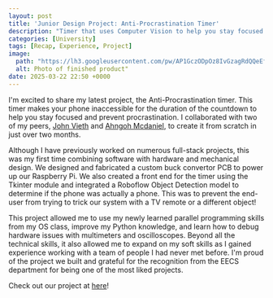 ```yaml
---
layout: post
title: 'Junior Design Project: Anti-Procrastination Timer'
description: "Timer that uses Computer Vision to help you stay focused!"
categories: [University]
tags: [Recap, Experience, Project]
image:
  path: "https://lh3.googleusercontent.com/pw/AP1GczODpOz8IvGzagRdQQeEf--dgWBMio2W023paMXTcjOZng4HbrK-R8ITyAAhRIPhRg_2B6-YfhbzEgQlF5RiiAty_HubiyeX4xSfy2i4w4Ui0s6GxMwkXZYiNzl9kwhkLb5LFGm6Fo0lsl2ejP-ATFRm=w2050-h1538-s-no-gm"
  alt: Photo of finished product"
date: 2025-03-22 22:50 +0000
---
```

I'm excited to share my latest project, the Anti-Procrastination timer. This timer makes your phone inaccessible for the duration of the countdown to help you stay focused and prevent procrastination. I collaborated with two of my peers, [John Vieth](https://www.linkedin.com/in/john-vieth/) and [Ahngoh Mcdaniel](https://www.linkedin.com/in/ahngoh-mcdaniel-093a25350/), to create it from scratch in just over two months. 

Although I have previously worked on numerous full-stack projects, this was my first time combining software with hardware and mechanical design. We designed and fabricated a custom buck convertor PCB to power up our Raspberry Pi. We also created a front end for the timer using the Tkinter module and integrated a Roboflow Object Detection model to determine if the phone was actually a phone. This was to prevent the end-user from trying to trick our system with a TV remote or a different object!

This project allowed me to use my newly learned parallel programming skills from my OS class, improve my Python knowledge, and learn how to debug hardware issues with multimeters and oscilloscopes. Beyond all the technical skills, it also allowed me to expand on my soft skills as I gained experience working with a team of people I had never met before. I'm proud of the project we built and grateful for the recognition from the EECS department for being one of the most liked projects.

Check out our project at [here](https://projects.engineering.oregonstate.edu/projects/?id=wGv951C7OKymsfeI)!

<script src="https://cdn.jsdelivr.net/npm/publicalbum@latest/embed-ui.min.js" async></script>
<div class="pa-carousel-widget" style="width:100%; height:480px; display:none;"
  data-link="https://photos.app.goo.gl/r7cAX3fe11FdXVjj7"
  data-title="Anti-Procrastination Timer"
  data-description="3 new items added to shared album"
  data-delay="2">
  <object data="https://lh3.googleusercontent.com/pw/AP1GczOAq990YXtnZ18erCuEx6u2A97-vhZ9JLtsMQDjS2FdzZsu2jXBLUdoV29tOsIhuK3yxprT5Uw8DUT4DuD71rshK_u0PfCJh0NxVOSoppvZ9ZGhWDw=w1920-h1080"></object>
  <object data="https://lh3.googleusercontent.com/pw/AP1GczMjeHJ1gQrrRtyYD3z85Z2fKJfNPtNDGSkDyWl7Ug46C6lmwiKPDg74w5W772HMorCIKw8EHHITDbD6le4w1tj0K10MNVgweNK5uIlrxZV7nOz-CBY=w1920-h1080"></object>
  <object data="https://lh3.googleusercontent.com/pw/AP1GczP1wVH-UMPIQ4x7BsItEIhIHii61zK8rvtnO237JPLB8sfraumRqJOLfQ2qJE6rfiG7j74Fj7C_4efNQ8CfN99_QIgvGlZnZkcDYX6IeT7Raog-YuU=w1920-h1080"></object>
</div>


